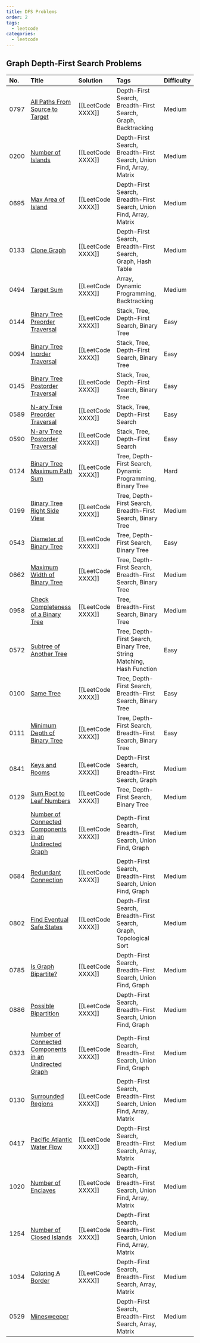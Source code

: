 ```yaml
---
title: DFS Problems
order: 2
tags:
  - leetcode
categories:
  - leetcode
---
```


## Graph Depth-First Search Problems

| No. | Title | Solution | Tags | Difficulty |
| :------ | :------ | :------ | :------ | :------ |
| 0797 | [All Paths From Source to Target](https://leetcode.com/problems/all-paths-from-source-to-target/) | [[LeetCode XXXX]] | Depth-First Search, Breadth-First Search, Graph, Backtracking | Medium |
| 0200 | [Number of Islands](https://leetcode.com/problems/number-of-islands/) | [[LeetCode XXXX]] | Depth-First Search, Breadth-First Search, Union Find, Array, Matrix | Medium |
| 0695 | [Max Area of Island](https://leetcode.com/problems/max-area-of-island/) | [[LeetCode XXXX]] | Depth-First Search, Breadth-First Search, Union Find, Array, Matrix | Medium |
| 0133 | [Clone Graph](https://leetcode.com/problems/clone-graph/) | [[LeetCode XXXX]] | Depth-First Search, Breadth-First Search, Graph, Hash Table | Medium |
| 0494 | [Target Sum](https://leetcode.com/problems/target-sum/) | [[LeetCode XXXX]] | Array, Dynamic Programming, Backtracking | Medium |
| 0144 | [Binary Tree Preorder Traversal](https://leetcode.com/problems/binary-tree-preorder-traversal/) | [[LeetCode XXXX]] | Stack, Tree, Depth-First Search, Binary Tree | Easy |
| 0094 | [Binary Tree Inorder Traversal](https://leetcode.com/problems/binary-tree-inorder-traversal/) | [[LeetCode XXXX]] | Stack, Tree, Depth-First Search, Binary Tree | Easy |
| 0145 | [Binary Tree Postorder Traversal](https://leetcode.com/problems/binary-tree-postorder-traversal/) | [[LeetCode XXXX]] | Stack, Tree, Depth-First Search, Binary Tree | Easy |
| 0589 | [N-ary Tree Preorder Traversal](https://leetcode.com/problems/n-ary-tree-preorder-traversal/) | [[LeetCode XXXX]] | Stack, Tree, Depth-First Search | Easy |
| 0590 | [N-ary Tree Postorder Traversal](https://leetcode.com/problems/n-ary-tree-postorder-traversal/) | [[LeetCode XXXX]] | Stack, Tree, Depth-First Search | Easy |
| 0124 | [Binary Tree Maximum Path Sum](https://leetcode.com/problems/binary-tree-maximum-path-sum/) | [[LeetCode XXXX]] | Tree, Depth-First Search, Dynamic Programming, Binary Tree | Hard |
| 0199 | [Binary Tree Right Side View](https://leetcode.com/problems/binary-tree-right-side-view/) | [[LeetCode XXXX]] | Tree, Depth-First Search, Breadth-First Search, Binary Tree | Medium |
| 0543 | [Diameter of Binary Tree](https://leetcode.com/problems/diameter-of-binary-tree/) | [[LeetCode XXXX]] | Tree, Depth-First Search, Binary Tree | Easy |
| 0662 | [Maximum Width of Binary Tree](https://leetcode.com/problems/maximum-width-of-binary-tree/) | [[LeetCode XXXX]] | Tree, Depth-First Search, Breadth-First Search, Binary Tree | Medium |
| 0958 | [Check Completeness of a Binary Tree](https://leetcode.com/problems/check-completeness-of-a-binary-tree/) | [[LeetCode XXXX]] | Tree, Breadth-First Search, Binary Tree | Medium |
| 0572 | [Subtree of Another Tree](https://leetcode.com/problems/subtree-of-another-tree/) |  | Tree, Depth-First Search, Binary Tree, String Matching, Hash Function | Easy |
| 0100 | [Same Tree](https://leetcode.com/problems/same-tree/) | [[LeetCode XXXX]] | Tree, Depth-First Search, Breadth-First Search, Binary Tree | Easy |
| 0111 | [Minimum Depth of Binary Tree](https://leetcode.com/problems/minimum-depth-of-binary-tree/) | [[LeetCode XXXX]] | Tree, Depth-First Search, Breadth-First Search, Binary Tree | Easy |
| 0841 | [Keys and Rooms](https://leetcode.com/problems/keys-and-rooms/) | [[LeetCode XXXX]] | Depth-First Search, Breadth-First Search, Graph | Medium |
| 0129 | [Sum Root to Leaf Numbers](https://leetcode.com/problems/sum-root-to-leaf-numbers/) | [[LeetCode XXXX]] | Tree, Depth-First Search, Binary Tree | Medium |
| 0323 | [Number of Connected Components in an Undirected Graph](https://leetcode.com/problems/number-of-connected-components-in-an-undirected-graph/) | [[LeetCode XXXX]] | Depth-First Search, Breadth-First Search, Union Find, Graph | Medium |
| 0684 | [Redundant Connection](https://leetcode.com/problems/redundant-connection/) | [[LeetCode XXXX]] | Depth-First Search, Breadth-First Search, Union Find, Graph | Medium |
| 0802 | [Find Eventual Safe States](https://leetcode.com/problems/find-eventual-safe-states/) | [[LeetCode XXXX]] | Depth-First Search, Breadth-First Search, Graph, Topological Sort | Medium |
| 0785 | [Is Graph Bipartite?](https://leetcode.com/problems/is-graph-bipartite/) | [[LeetCode XXXX]] | Depth-First Search, Breadth-First Search, Union Find, Graph | Medium |
| 0886 | [Possible Bipartition](https://leetcode.com/problems/possible-bipartition/) | [[LeetCode XXXX]] | Depth-First Search, Breadth-First Search, Union Find, Graph | Medium |
| 0323 | [Number of Connected Components in an Undirected Graph](https://leetcode.com/problems/number-of-connected-components-in-an-undirected-graph/) | [[LeetCode XXXX]] | Depth-First Search, Breadth-First Search, Union Find, Graph | Medium |
| 0130 | [Surrounded Regions](https://leetcode.com/problems/surrounded-regions/) | [[LeetCode XXXX]] | Depth-First Search, Breadth-First Search, Union Find, Array, Matrix | Medium |
| 0417 | [Pacific Atlantic Water Flow](https://leetcode.com/problems/pacific-atlantic-water-flow/) | [[LeetCode XXXX]] | Depth-First Search, Breadth-First Search, Array, Matrix | Medium |
| 1020 | [Number of Enclaves](https://leetcode.com/problems/number-of-enclaves/) | [[LeetCode XXXX]] | Depth-First Search, Breadth-First Search, Union Find, Array, Matrix | Medium |
| 1254 | [Number of Closed Islands](https://leetcode.com/problems/number-of-closed-islands/) | [[LeetCode XXXX]] | Depth-First Search, Breadth-First Search, Union Find, Array, Matrix | Medium |
| 1034 | [Coloring A Border](https://leetcode.com/problems/coloring-a-border/) | [[LeetCode XXXX]] | Depth-First Search, Breadth-First Search, Array, Matrix | Medium |
| 0529 | [Minesweeper](https://leetcode.com/problems/minesweeper/) |  | Depth-First Search, Breadth-First Search, Array, Matrix | Medium |
